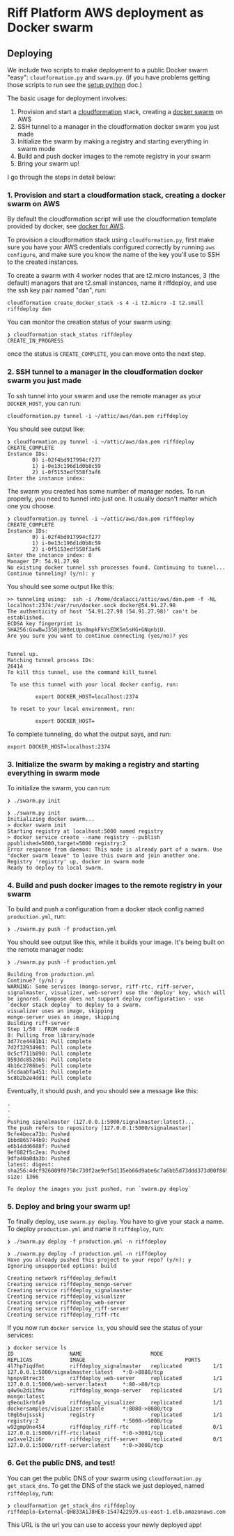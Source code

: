 # Riff Platform AWS deployment as Docker swarm

## Deploying

We include two scripts to make deployment to a public Docker swarm "easy":
`cloudformation.py` and `swarm.py`. (if you have problems getting those scripts
to run see the [setup python][] doc.)

The basic usage for deployment involves:

1. Provision and start a [cloudformation][] stack, creating a [docker swarm][] on AWS
1. SSH tunnel to a manager in the cloudformation docker swarm you just made
1. Initialize the swarm by making a registry and starting everything in swarm mode
1. Build and push docker images to the remote registry in your swarm
1. Bring your swarm up!

I go through the steps in detail below:

### 1. Provision and start a cloudformation stack, creating a docker swarm on AWS

By default the cloudformation script will use the cloudformation template
provided by docker, see [docker for AWS][].

To provision a cloudformation stack using `cloudformation.py`, first make sure
you have your AWS credentials configured correctly by running `aws configure`,
and make sure you know the name of the key you'll use to SSH to the created
instances.

To create a swarm with 4 worker nodes that are t2.micro instances, 3 (the
default) managers that are t2.small instances, name it riffdeploy, and use the
ssh key pair named "dan", run:

```
cloudformation create_docker_stack -s 4 -i t2.micro -I t2.small riffdeploy dan
```

You can monitor the creation status of your swarm using:

```
❯ cloudformation stack_status riffdeploy
CREATE_IN_PROGRESS
```

once the status is `CREATE_COMPLETE`, you can move onto the next step.

### 2. SSH tunnel to a manager in the cloudformation docker swarm you just made

To ssh tunnel into your swarm and use the remote manager as your `DOCKER_HOST`,
you can run:

```
cloudformation.py tunnel -i ~/attic/aws/dan.pem riffdeploy
```

You should see output like:

```
❯ cloudformation.py tunnel -i ~/attic/aws/dan.pem riffdeploy
CREATE_COMPLETE
Instance IDs:
        0) i-02f4bd917994cf277
        1) i-0e13c196d1d0b8c59
        2) i-0f5153edf558f3af6
Enter the instance index:
```

The swarm you created has some number of manager nodes. To run properly, you
need to tunnel into just one. It usually doesn't matter which one you choose.

```
❯ cloudformation.py tunnel -i ~/attic/aws/dan.pem riffdeploy
CREATE_COMPLETE
Instance IDs:
        0) i-02f4bd917994cf277
        1) i-0e13c196d1d0b8c59
        2) i-0f5153edf558f3af6
Enter the instance index: 0
Manager IP: 54.91.27.98
No existing docker tunnel ssh processes found. Continuing to tunnel...
Continue tunneling? (y/n): y
```

You should see some output like this:

```
>> tunneling using:  ssh -i /home/dcalacci/attic/aws/dan.pem -f -NL localhost:2374:/var/run/docker.sock docker@54.91.27.98
The authenticity of host '54.91.27.98 (54.91.27.98)' can't be established.
ECDSA key fingerprint is SHA256:GxwBwJ358jbH8eLUpn8mpkFkYsEDK5mSsHG+GNqnbiU.
Are you sure you want to continue connecting (yes/no)? yes


Tunnel up.
Matching tunnel process IDs:
26414
To kill this tunnel, use the command kill_tunnel

 To use this tunnel with your local docker config, run:

         export DOCKER_HOST=localhost:2374

 To reset to your local environment, run:

         export DOCKER_HOST=
```

To complete tunneling, do what the output says, and run:

```
export DOCKER_HOST=localhost:2374
```


### 3. Initialize the swarm by making a registry and starting everything in swarm mode

To initialize the swarm, you can run:

```
❯ ./swarm.py init
```

```
❯ ./swarm.py init
Initializing docker swarm...
> docker swarm init
Starting registry at localhost:5000 named registry
> docker service create --name registry --publish ppublished=5000,target=5000 registry:2
Error response from daemon: This node is already part of a swarm. Use "docker swarm leave" to leave this swarm and join another one.
Registry 'registry' up, docker in swarm mode
Ready to deploy to local swarm.
```


### 4. Build and push docker images to the remote registry in your swarm

To build and push a configuration from a docker stack config named `production.yml`, run:
```
❯ ./swarm.py push -f production.yml
```

You should see output like this, while it builds your image. It's being built on the remote manager node:
```
❯ ./swarm.py push -f production.yml

Building from production.yml
Continue? (y/n): y
WARNING: Some services (mongo-server, riff-rtc, riff-server, signalmaster, visualizer, web-server) use the 'deploy' key, which will be ignored. Compose does not support deploy configuration - use `docker stack deploy` to deploy to a swarm.
visualizer uses an image, skipping
mongo-server uses an image, skipping
Building riff-server
Step 1/50 : FROM node:8
8: Pulling from library/node
3d77ce4481b1: Pull complete
7d2f32934963: Pull complete
0c5cf711b890: Pull complete
9593dc852d6b: Pull complete
4b16c2786be5: Pull complete
5fcdaabfa451: Pull complete
5c8b2b2e4dd1: Pull complete
```

Eventually, it should push, and you should see a message like this:

```
.
.
.
Pushing signalmaster (127.0.0.1:5000/signalmaster:latest)...
The push refers to repository [127.0.0.1:5000/signalmaster]
9cfe4beca73b: Pushed
1bbd865744b9: Pushed
e6b14dd6688f: Pushed
9ef882f5c2ea: Pushed
9dfa40a0da3b: Pushed
latest: digest: sha256:4dcf926009f0750c730f2ae9ef5d135eb66d9abe6c7a6bb5d73ddd373d00f869 size: 1366

To deploy the images you just pushed, run `swarm.py deploy`
```

### 5. Deploy and bring your swarm up!

To finally deploy, use `swarm.py deploy`. You have to give your stack a name. To
deploy `production.yml` and name it `riffdeploy`, run:

```
❯ ./swarm.py deploy -f production.yml -n riffdeploy
```

```
❯ ./swarm.py deploy -f production.yml -n riffdeploy
Have you already pushed this project to your repo? (y/n): y
Ignoring unsupported options: build

Creating network riffdeploy_default
Creating service riffdeploy_mongo-server
Creating service riffdeploy_signalmaster
Creating service riffdeploy_visualizer
Creating service riffdeploy_web-server
Creating service riffdeploy_riff-server
Creating service riffdeploy_riff-rtc
```

If you now run `docker service ls`, you should see the status of your services:

```
❯ docker service ls
ID                  NAME                      MODE                REPLICAS            IMAGE                                PORTS
4l7hp7iqdfmt        riffdeploy_signalmaster   replicated          1/1                 127.0.0.1:5000/signalmaster:latest   *:0->8888/tcp
hpnpv8trec3t        riffdeploy_web-server     replicated          1/1                 127.0.0.1:5000/web-server:latest     *:80->80/tcp
q4w9u2di1fmv        riffdeploy_mongo-server   replicated          1/1                 mongo:latest
q9eou1krhfa9        riffdeploy_visualizer     replicated          1/1                 dockersamples/visualizer:stable      *:8080->8080/tcp
t0gb5ujssskj        registry                  replicated          1/1                 registry:2                           *:5000->5000/tcp
w92gmp9ne454        riffdeploy_riff-rtc       replicated          0/1                 127.0.0.1:5000/riff-rtc:latest       *:0->3001/tcp
xw1xvel2ii6r        riffdeploy_riff-server    replicated          0/1                 127.0.0.1:5000/riff-server:latest    *:0->3000/tcp
```

### 6. Get the public DNS, and test!

You can get the public DNS of your swarm using `cloudformation.py
get_stack_dns`. To get the DNS of the stack we just deployed, named
`riffdeploy`, run:

```
❯ cloudformation get_stack_dns riffdeploy
riffdeplo-External-QH833A1J8HE8-1547422939.us-east-1.elb.amazonaws.com
```

This URL is the url you can use to access your newly deployed app!


[setup python]: <./python-setup.md> "Set up python virtual environment for scripts"
[docker for AWS]: <https://docs.docker.com/docker-for-aws/why/> "Docker for AWS"
[cloudformation]: <https://aws.amazon.com/cloudformation/> "AWS CloudFormation"
[docker swarm]: <https://docs.docker.com/engine/swarm/> "Swarm mode overview"
[getstarted swarm]: <https://docs.docker.com/get-started/part4/> "Get Started, Part 4: Swarms"
